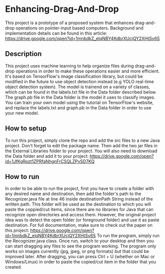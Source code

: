 # Enhancing-Drag-And-Drop

This project is a prototype of a proposed system that enhances drag-and-drop operations on pointer-input based computers. 
Background and implementation details can be found in this article: https://drive.google.com/open?id=1mnbdkZ_elqNBY4KdbrXUcjQY2XHtSv6S 

## Description

This project uses machine learning to help organize files during drag-and-drop operations in order to make these operations easier and more efficient. It's based on TensorFlow's image classification library, but could be modified in the future to use object detection instead (e.g YOLO real-time object detection system). The model is trainend on a variety of classes, which can be found in the labels.txt file in the Data folder described below. The graph.pb file in the Data folder is the model it uses to classify images. You can train your own model using the tutorial on TensorFlow's website, and replace the labels.txt and graph.pb in the Data folder in order to use your new model.

## How to setup

To run this project, simply clone the repo and add the src files to a new Java project. Don't forget to edit the package name. Then add the two jar files in the External Libraries folder to your project. You will also need to download the Data folder and add it to your project: https://drive.google.com/open?id=1JfKgRozt1ZPRfaNhgnFrCSQLZPvSD7KQ

## How to run

In order to be able to run the project, first you have to create a folder with any desired name and destination, then add the folder's path to the Recognizer.java file at line 46 inside destinationPath String instead of the written path. This folder will be used as the destination to which you will paste the coppied/cut items, since there are no libraries for Java that can recognize open directories and access them. However, the original project idea was to detect the open folder (or foreground folder) and use it as paste destination. For full documentation, make sure to check out the paper on this project: https://drive.google.com/open?id=1mnbdkZ_elqNBY4KdbrXUcjQY2XHtSv6S
To run the program, simply run the Recognizer.java class. Once run, switch to your desktop and then you can start dragging any files to see the program working. The program only works on images currently (jpg, jpeg, or png formats) but that could be improved later. After dragging, you can press Ctrl + U (whether on Mac or Windows/Linux) in order to paste the copied/cut item in the folder that you created.
